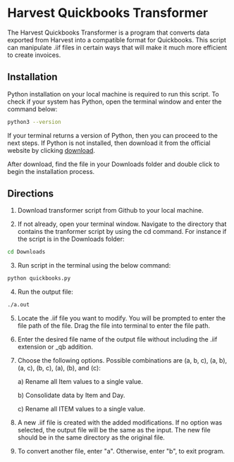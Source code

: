 # Harvest Quickbooks Transformer

The Harvest Quickbooks Transformer is a program that converts data exported from Harvest into a compatible format for Quickbooks. This script can manipulate .iif files in certain ways that will make it much more efficient to create invoices.


## Installation

Python installation on your local machine is required to run this script. To check if your system has Python, open the terminal window and enter the command below:

```bash
python3 --version
```


If your terminal returns a version of Python, then you can proceed to the next steps. If Python is not installed, then download it from the official website by clicking [download](https://www.python.org/downloads/mac-osx/).

After download, find the file in your Downloads folder and double click to begin the installation process.



## Directions

1) Download transformer script from Github to your local machine.






2) If not already, open your terminal window. Navigate to the directory that contains the tranformer script by using the cd command. For instance if the script is in the Downloads folder:

```bash
cd Downloads
```



3) Run script in the terminal using the below command:


```bash
python quickbooks.py
```



4) Run the output file:

```bash
./a.out
```



5) Locate the .iif file you want to modify. You will be prompted to enter the file path of the file. Drag the file into terminal to enter the file path.




6) Enter the desired file name of the output file without including the .iif extension or _qb addition.




7) Choose the following options. Possible combinations are (a, b, c), (a, b), (a, c), (b, c), (a), (b), and (c):

    a) Rename all Item values to a single value.

    b) Consolidate data by Item and Day.
    
    c) Rename all ITEM values to a single value.
    
    
    
    
8) A new .iif file is created with the added modifications. If no option was selected, the output file will be the same as the input. The new file should be in the same directory as the original file.




9) To convert another file, enter "a". Otherwise, enter "b", to exit program.
